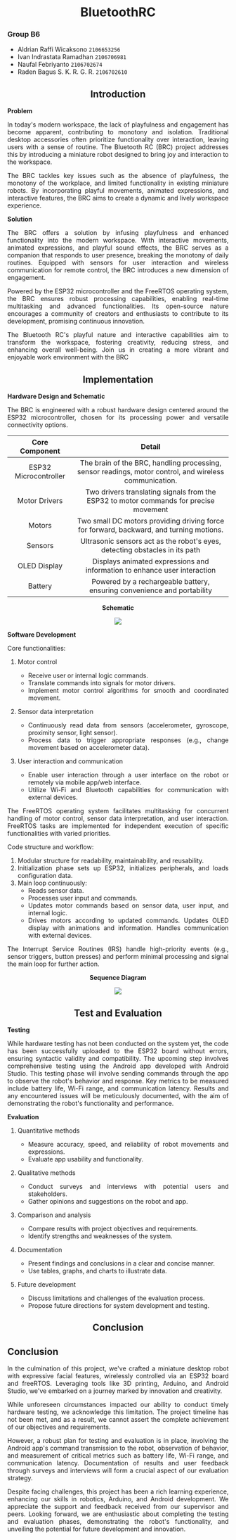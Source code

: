 # <div style="text-align: center"> BluetoothRC </div>

### Group B6
- Aldrian Raffi Wicaksono       `2106653256`
- Ivan Indrastata Ramadhan		`2106706981`
- Naufal Febriyanto     		`2106702674`
- Raden Bagus S. K. R. G. R.    `2106702610`

## <div style="text-align: center"> Introduction </div>
<div style="text-align: justify">

**Problem**

In today's modern workspace, the lack of playfulness and engagement has become apparent, contributing to monotony and isolation. Traditional desktop accessories often prioritize functionality over interaction, leaving users with a sense of routine. The Bluetooth RC (BRC) project addresses this by introducing a miniature robot designed to bring joy and interaction to the workspace.

The BRC tackles key issues such as the absence of playfulness, the monotony of the workplace, and limited functionality in existing miniature robots. By incorporating playful movements, animated expressions, and interactive features, the BRC aims to create a dynamic and lively workspace experience.

**Solution**

The BRC offers a solution by infusing playfulness and enhanced functionality into the modern workspace. With interactive movements, animated expressions, and playful sound effects, the BRC serves as a companion that responds to user presence, breaking the monotony of daily routines. Equipped with sensors for user interaction and wireless communication for remote control, the BRC introduces a new dimension of engagement.

Powered by the ESP32 microcontroller and the FreeRTOS operating system, the BRC ensures robust processing capabilities, enabling real-time multitasking and advanced functionalities. Its open-source nature encourages a community of creators and enthusiasts to contribute to its development, promising continuous innovation.

The Bluetooth RC's playful nature and interactive capabilities aim to transform the workspace, fostering creativity, reducing stress, and enhancing overall well-being. Join us in creating a more vibrant and enjoyable work environment with the BRC

</div>

## <div style="text-align: center"> Implementation </div>
<div style="text-align: justify">

**Hardware Design and Schematic**

The BRC is engineered with a robust hardware design centered around the ESP32 microcontroller, chosen for its processing power and versatile connectivity options.

| Core Component | Detail |
| :-: | :-: |
| ESP32 Microcontroller | The brain of the BRC, handling processing, sensor readings, motor control, and wireless communication. |
| Motor Drivers | Two drivers translating signals from the ESP32 to motor commands for precise movement |
| Motors |  Two small DC motors providing driving force for forward, backward, and turning motions. |
| Sensors | Ultrasonic sensors act as the robot's eyes, detecting obstacles in its path |
| OLED Display | Displays animated expressions and information to enhance user interaction |
| Battery | Powered by a rechargeable battery, ensuring convenience and portability |

<div style="text-align: center"> 

**Schematic**

</div>
<p align="center">
<img src=Circuit_diagram.jpg>
</p>

**Software Development**

Core functionalities:

1. Motor control
    - Receive user or internal logic commands.
    - Translate commands into signals for motor drivers.
    - Implement motor control algorithms for smooth and coordinated movement.

2. Sensor data interpretation
    - Continuously read data from sensors (accelerometer, gyroscope, proximity sensor, light sensor).
    - Process data to trigger appropriate responses (e.g., change movement based on accelerometer data).

3. User interaction and communication
    - Enable user interaction through a user interface on the robot or remotely via mobile app/web interface.
    - Utilize Wi-Fi and Bluetooth capabilities for communication with external devices.

The FreeRTOS operating system facilitates multitasking for concurrent handling of motor control, sensor data interpretation, and user interaction. FreeRTOS tasks are implemented for independent execution of specific functionalities with varied priorities.

Code structure and workflow:

1. Modular structure for readability, maintainability, and reusability.
2. Initialization phase sets up ESP32, initializes peripherals, and loads configuration data.
3. Main loop continuously:
    - Reads sensor data.
    - Processes user input and commands.
    - Updates motor commands based on sensor data, user input, and internal logic.
    - Drives motors according to updated commands.
Updates OLED display with animations and information.
Handles communication with external devices.

The Interrupt Service Routines (IRS) handle high-priority events (e.g., sensor triggers, button presses) and perform minimal processing and signal the main loop for further action.

<div style="text-align: center"> 

**Sequence Diagram**

 </div>
<p align="center">
<img src=Sequence_diagram.png>
</p>

</div>

## <div style="text-align: center"> Test and Evaluation </div>
<div style="text-align: justify">

**Testing**

While hardware testing has not been conducted on the system yet, the code has been successfully uploaded to the ESP32 board without errors, ensuring syntactic validity and compatibility. The upcoming step involves comprehensive testing using the Android app developed with Android Studio. This testing phase will involve sending commands through the app to observe the robot's behavior and response. Key metrics to be measured include battery life, Wi-Fi range, and communication latency. Results and any encountered issues will be meticulously documented, with the aim of demonstrating the robot's functionality and performance.

**Evaluation**

1. Quantitative methods
    - Measure accuracy, speed, and reliability of robot movements and expressions.
    - Evaluate app usability and functionality.

2. Qualitative methods
    - Conduct surveys and interviews with potential users and stakeholders.
    - Gather opinions and suggestions on the robot and app.

3. Comparison and analysis
    - Compare results with project objectives and requirements.
    - Identify strengths and weaknesses of the system.

4. Documentation
    - Present findings and conclusions in a clear and concise manner.
    - Use tables, graphs, and charts to illustrate data.

5. Future development
    - Discuss limitations and challenges of the evaluation process.
    - Propose future directions for system development and testing.

</div>

## <div style="text-align: center"> Conclusion </div>
<div style="text-align: justify">

## Conclusion

In the culmination of this project, we've crafted a miniature desktop robot with expressive facial features, wirelessly controlled via an ESP32 board and freeRTOS. Leveraging tools like 3D printing, Arduino, and Android Studio, we've embarked on a journey marked by innovation and creativity.

While unforeseen circumstances impacted our ability to conduct timely hardware testing, we acknowledge this limitation. The project timeline has not been met, and as a result, we cannot assert the complete achievement of our objectives and requirements.

However, a robust plan for testing and evaluation is in place, involving the Android app's command transmission to the robot, observation of behavior, and measurement of critical metrics such as battery life, Wi-Fi range, and communication latency. Documentation of results and user feedback through surveys and interviews will form a crucial aspect of our evaluation strategy.

Despite facing challenges, this project has been a rich learning experience, enhancing our skills in robotics, Arduino, and Android development. We appreciate the support and feedback received from our supervisor and peers. Looking forward, we are enthusiastic about completing the testing and evaluation phases, demonstrating the robot's functionality, and unveiling the potential for future development and innovation.

</div>